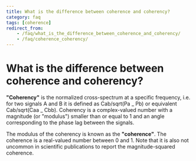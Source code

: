 ```yaml
---
title: What is the difference between coherence and coherency?
category: faq
tags: [coherence]
redirect_from:
    - /faq/what_is_the_difference_between_coherence_and_coherency/
    - /faq/coherence_coherency/
---
```


# What is the difference between coherence and coherency?

**"Coherency"** is the normalized cross-spectrum at a specific frequency, i.e. for two signals A and B it is defined as
Cab/sqrt(Pa _ Pb) or equivalent Cab/sqrt(Caa _ Cbb). Coherency is a complex-valued number with a magnitude (or "modulus") smaller than or equal to 1 and an angle corresponding to the phase lag between the signals.

The modulus of the coherency is known as the **"coherence"**. The coherence is a real-valued number between 0 and 1. Note that it is also not uncommon in scientific publications to report the magnitude-squared coherence.
